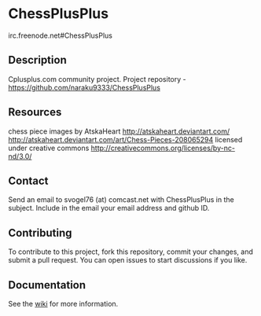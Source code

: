 ChessPlusPlus
=============
irc.freenode.net#ChessPlusPlus

## Description
Cplusplus.com community project. 
Project repository - https://github.com/naraku9333/ChessPlusPlus

## Resources
chess piece images by AtskaHeart http://atskaheart.deviantart.com/
http://atskaheart.deviantart.com/art/Chess-Pieces-208065294
licensed under creative commons http://creativecommons.org/licenses/by-nc-nd/3.0/

## Contact
Send an email to svogel76 (at) comcast.net with ChessPlusPlus in the subject. Include in the email your email address and github ID.

## Contributing
To contribute to this project, fork this repository, commit your changes, and submit a pull request. You can open issues to start discussions if you like.

## Documentation
See the [wiki](./ChessPlusPlus/wiki/) for more information.

